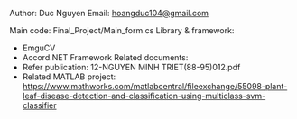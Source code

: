 Author: Duc Nguyen
Email: hoangduc104@gmail.com

Main code: Final_Project/Main_form.cs
Library & framework: 
  - EmguCV
  - Accord.NET Framework
Related documents:
- Refer publication: 12-NGUYEN MINH TRIET(88-95)012.pdf
- Related MATLAB project: https://www.mathworks.com/matlabcentral/fileexchange/55098-plant-leaf-disease-detection-and-classification-using-multiclass-svm-classifier 
